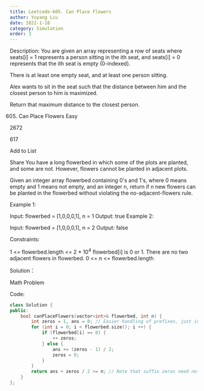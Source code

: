 ```yaml
---
title: Leetcode-605. Can Place Flowers
author: Yuyang Liu
date: 2022-1-18
category: Simulation
order: 3
---
```


Description:
You are given an array representing a row of seats where seats[i] = 1 represents a person sitting in the ith seat, and seats[i] = 0 represents that the ith seat is empty (0-indexed).

There is at least one empty seat, and at least one person sitting.

Alex wants to sit in the seat such that the distance between him and the closest person to him is maximized. 

Return that maximum distance to the closest person.

 

605. Can Place Flowers
Easy

2672

617

Add to List

Share
You have a long flowerbed in which some of the plots are planted, and some are not. However, flowers cannot be planted in adjacent plots.

Given an integer array flowerbed containing 0's and 1's, where 0 means empty and 1 means not empty, and an integer n, return if n new flowers can be planted in the flowerbed without violating the no-adjacent-flowers rule.

 

Example 1:

Input: flowerbed = [1,0,0,0,1], n = 1
Output: true
Example 2:

Input: flowerbed = [1,0,0,0,1], n = 2
Output: false
 

Constraints:

1 <= flowerbed.length <= 2 * 10<sup>4</sup>
flowerbed[i] is 0 or 1.
There are no two adjacent flowers in flowerbed.
0 <= n <= flowerbed.length


Solution：

Math Problem


Code: 

``` c++
class Solution {
public:
    bool canPlaceFlowers(vector<int>& flowerbed, int n) {
        int zeros = 1, ans = 0; // Easier handling of prefixes, just initialize zeros to 1
        for (int i = 0; i < flowerbed.size(); i ++) {
            if (flowerbed[i] == 0) {
                ++ zeros;
            } else {
                ans += (zeros - 1) / 2;
                zeros = 0;
            }
        }
        return ans + zeros / 2 >= n; // Note that suffix zeros need not -1
    }
};
```
